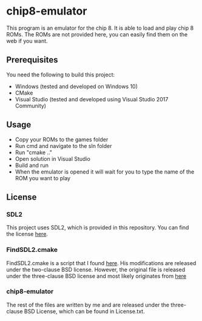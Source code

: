 # chip8-emulator

This program is an emulator for the chip 8. It is able to load and play chip 8 ROMs.
The ROMs are not provided here, you can easily find them on the web if you want.

## Prerequisites

You need the following to build this project:
* Windows (tested and developed on Windows 10)
* CMake
* Visual Studio (tested and developed using Visual Studio 2017 Community)

## Usage

* Copy your ROMs to the games folder
* Run cmd and navigate to the sln folder
* Run "cmake .."
* Open solution in Visual Studio
* Build and run
* When the emulator is opened it will wait for you to type the name of the ROM you want to play

## License

### SDL2

This project uses SDL2, which is provided in this repository. You can find the license [here](https://www.libsdl.org/license.php).

### FindSDL2.cmake

FindSDL2.cmake is a script that I found [here](https://github.com/tcbrindle/sdl2-cmake-scripts).
His modifications are released under the two-clause BSD license.
However, the original file is released under the three-clause BSD license and most likely originates from [here](https://github.com/Kitware/VTK)

### chip8-emulator

The rest of the files are written by me and are released under the three-clause BSD License, which can be found in License.txt.